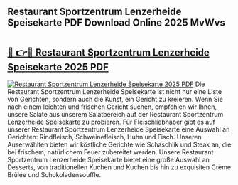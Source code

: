 ## Restaurant Sportzentrum Lenzerheide Speisekarte PDF Download Online 2025 MvWvs

# <h2><a href="http://gc7xtz.nevu.top/?p=Restaurant+Sportzentrum+Lenzerheide+Speisekarte">🔗 👉🔴 Restaurant Sportzentrum Lenzerheide Speisekarte 2025 PDF</a></h2>

[![Restaurant Sportzentrum Lenzerheide Speisekarte 2025 PDF](https://i.imgur.com/dBaPXMq.png)](http://gc7xtz.nevu.top/?p=Restaurant+Sportzentrum+Lenzerheide+Speisekarte)
Die Restaurant Sportzentrum Lenzerheide Speisekarte ist nicht nur eine Liste von Gerichten, sondern auch die Kunst, ein Gericht zu kreieren. Wenn Sie nach einem leichten und frischen Gericht suchen, empfehlen wir Ihnen, unsere Salate aus unserem Salatbereich auf der Restaurant Sportzentrum Lenzerheide Speisekarte zu probieren. Für Fleischliebhaber gibt es auf unserer Restaurant Sportzentrum Lenzerheide Speisekarte eine Auswahl an Gerichten: Rindfleisch, Schweinefleisch, Huhn und Fisch. Unseren Auserwählten bieten wir köstliche Gerichte wie Schaschlik und Steak an, die bei frischem, natürlichem Feuer zubereitet werden. Unsere Restaurant Sportzentrum Lenzerheide Speisekarte bietet eine große Auswahl an Desserts, von traditionellen Kuchen und Kuchen bis hin zu exquisiten Crème Brûlée und Schokoladensouffle.
